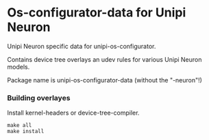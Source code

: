 # Os-configurator-data for Unipi Neuron

Unipi Neuron specific data for unipi-os-configurator.

Contains device tree overlays an udev rules for various Unipi Neuron models.

Package name is unipi-os-configurator-data (without the "-neuron"!)

### Building overlayes
Install kernel-headers or device-tree-compiler.
```
make all
make install
```

